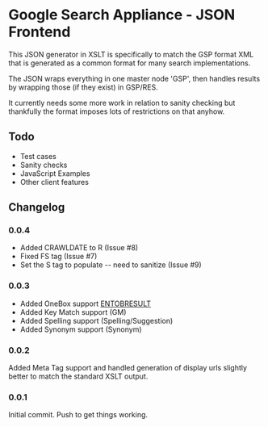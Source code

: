 # Google Search Appliance - JSON Frontend

This JSON generator in XSLT is specifically to match the GSP format XML that is generated as a common format for many search implementations.

The JSON wraps everything in one master node 'GSP', then handles results by wrapping those (if they exist) in GSP/RES.

It currently needs some more work in relation to sanity checking but thankfully the format imposes lots of restrictions on that anyhow.


## Todo
* Test cases
* Sanity checks
* JavaScript Examples
* Other client features

## Changelog
### 0.0.4
* Added CRAWLDATE to R (Issue #8)
* Fixed FS tag (Issue #7)
* Set the S tag to populate -- need to sanitize (Issue #9)
### 0.0.3
* Added OneBox support [ENTOBRESULT](http://code.google.com/apis/searchappliance/documentation/50/oneboxguide.html)
* Added Key Match support (GM)
* Added Spelling support (Spelling/Suggestion)
* Added Synonym support (Synonym)

### 0.0.2
Added Meta Tag support and handled generation of display urls slightly better to match the standard XSLT output.

### 0.0.1
Initial commit. Push to get things working.
